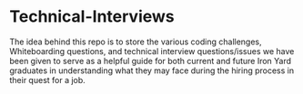 # Technical-Interviews

The idea behind this repo is to store the various coding challenges, Whiteboarding questions, and technical interview questions/issues we have been given to serve as a helpful guide for both current and future Iron Yard graduates in understanding what they may face during the hiring process in their quest for a job.
